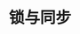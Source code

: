 ---
bookCollapseSection: true
weight: 1
title: "锁与同步"
bookComments: false
BookToC: false
BookIndex: true
---